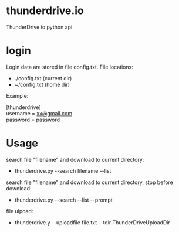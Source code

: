 # thunderdrive.io
ThunderDrive.io python api

# login

Login data are stored in file config.txt.
File locations:
- ./config.txt (current dir)
- ~/config.txt (home dir)

Example:

[thunderdrive]<br>
username = xx@gmail.com<br>
password = password<br>

# Usage

search file "filename" and download to current directory:
 - thunderdrive.py --search filename --list

search file "filename" and download to current directory, stop before download:
 - thunderdrive.py --search --list --prompt

file ulpoad:
- thunderdrive.y --uploadfile file.txt --tdir ThunderDriveUploadDir
